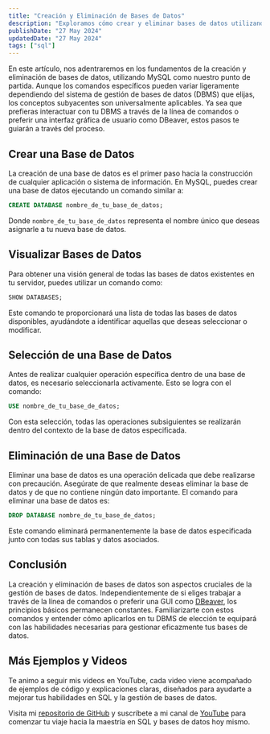 ```yaml
---
title: "Creación y Eliminación de Bases de Datos"
description: "Exploramos cómo crear y eliminar bases de datos utilizando MySQL y cómo estos principios se aplican a otros gestores de bases de datos."
publishDate: "27 May 2024"
updatedDate: "27 May 2024"
tags: ["sql"]
---
```


En este artículo, nos adentraremos en los fundamentos de la creación y eliminación de bases de datos, utilizando MySQL como nuestro punto de partida. Aunque los comandos específicos pueden variar ligeramente dependiendo del sistema de gestión de bases de datos (DBMS) que elijas, los conceptos subyacentes son universalmente aplicables. Ya sea que prefieras interactuar con tu DBMS a través de la línea de comandos o preferir una interfaz gráfica de usuario como DBeaver, estos pasos te guiarán a través del proceso.

## Crear una Base de Datos

La creación de una base de datos es el primer paso hacia la construcción de cualquier aplicación o sistema de información. En MySQL, puedes crear una base de datos ejecutando un comando similar a:

``` sql
CREATE DATABASE nombre_de_tu_base_de_datos;
```

Donde `nombre_de_tu_base_de_datos` representa el nombre único que deseas asignarle a tu nueva base de datos.

## Visualizar Bases de Datos

Para obtener una visión general de todas las bases de datos existentes en tu servidor, puedes utilizar un comando como:

``` sql
SHOW DATABASES;
```

Este comando te proporcionará una lista de todas las bases de datos disponibles, ayudándote a identificar aquellas que deseas seleccionar o modificar.

## Selección de una Base de Datos

Antes de realizar cualquier operación específica dentro de una base de datos, es necesario seleccionarla activamente. Esto se logra con el comando:

``` sql
USE nombre_de_tu_base_de_datos;
```

Con esta selección, todas las operaciones subsiguientes se realizarán dentro del contexto de la base de datos especificada.

## Eliminación de una Base de Datos

Eliminar una base de datos es una operación delicada que debe realizarse con precaución. Asegúrate de que realmente deseas eliminar la base de datos y de que no contiene ningún dato importante. El comando para eliminar una base de datos es:

``` sql
DROP DATABASE nombre_de_tu_base_de_datos;
```

Este comando eliminará permanentemente la base de datos especificada junto con todas sus tablas y datos asociados.

## Conclusión

La creación y eliminación de bases de datos son aspectos cruciales de la gestión de bases de datos. Independientemente de si eliges trabajar a través de la línea de comandos o preferir una GUI como [DBeaver](https://dbeaver.io/), los principios básicos permanecen constantes. Familiarizarte con estos comandos y entender cómo aplicarlos en tu DBMS de elección te equipará con las habilidades necesarias para gestionar eficazmente tus bases de datos.

## Más Ejemplos y Videos

Te animo a seguir mis videos en YouTube, cada video viene acompañado de ejemplos de código y explicaciones claras, diseñados para ayudarte a mejorar tus habilidades en SQL y la gestión de bases de datos.

Visita mi [repositorio de GitHub](https://github.com/cristotodev/Apuntes-SQL) y suscríbete a mi canal de [YouTube](https://www.youtube.com/@cristotodev) para comenzar tu viaje hacia la maestría en SQL y bases de datos hoy mismo.